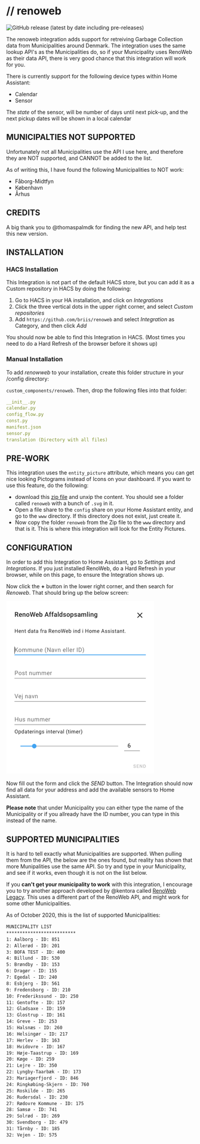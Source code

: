 # // renoweb

![GitHub release (latest by date including pre-releases)](https://img.shields.io/github/v/release/briis/renoweb?include_prereleases&style=flat-square)

The renoweb integration adds support for retreiving Garbage Collection data from Municipalities around Denmark. The integration uses the same lookup API's as the Municipalities do, so if your Municipality uses RenoWeb as their data API, there is very good chance that this integration will work for you.

There is currently support for the following device types within Home Assistant:

* Calendar
* Sensor

The *state* of the sensor, will be number of days until next pick-up, and the next pickup dates will be shown in a local calendar

## MUNICIPALTIES NOT SUPPORTED
Unfortunately not all Municipalities use the API I use here, and therefore they are NOT supported, and CANNOT be added to the list.

As of writing this, I have found the following Municipalities to NOT work:
* Fåborg-Midtfyn
* København
* Århus


## CREDITS

A big thank you to @thomaspalmdk for finding the new API, and help test this new version.

## INSTALLATION

### HACS Installation

This Integration is not part of the default HACS store, but you can add it as a Custom repository in HACS by doing the following:

1. Go to HACS in your HA installation, and click on *Integrations*
2. Click the three vertical dots in the upper right corner, and select *Custom repositories*
3. Add `https://github.com/briis/renoweb` and select *Integration* as Category, and then click *Add*

You should now be able to find this Integration in HACS. (Most times you need to do a Hard Refresh of the browser before it shows up)

### Manual Installation

To add *renowweb* to your installation, create this folder structure in your /config directory:

`custom_components/renoweb`.
Then, drop the following files into that folder:

```yaml
__init__.py
calendar.py
config_flow.py
const.py
manifest.json
sensor.py
translation (Directory with all files)
```

## PRE-WORK

This integration uses the `entity_picture` attribute, which means you can get nice looking Pictograms instead of Icons on your dashboard. If you want to use this feature, do the following:
* download this [zip file]() and unxip the content. You should see a folder called `renoweb` with a bunch of `.svg` in it.
* Open a file share to the `config` share on your Home Assistant entity, and go to the `www` directory. If this directory does not exist, just create it.
* Now copy the folder `renoweb` from the Zip file to the `www` directory and that is it. This is where this integration will look for the Entity Pictures.

## CONFIGURATION

In order to add this Integration to Home Assistant, go to *Settings* and *Integrations*. If you just installed RenoWeb, do a Hard Refresh in your browser, while on this page, to ensure the Integration shows up.

Now click the **+** button in the lower right corner, and then search for *Renoweb*. That should bring up the below screen:

![](https://github.com/briis/renoweb/blob/main/config_flow.png)

Now fill out the form and click the *SEND* button. The Integration should now find all data for your address and add the available sensors to Home Assistant.

**Please note** that under Municipality you can either type the name of the Municipality or if you allready have the ID number, you can type in this instead of the name.

## SUPPORTED MUNICIPALITIES
It is hard to tell exactly what Municipalities are supported. When pulling them from the API, the below are the ones found, but reality has shown that more Munipalities use the same API. So try and type in your Municipality, and see if it works, even though it is not on the list below.

If you **can't get your municipality to work** with this integration, I encourage you to try another approach developed by @kentora called [RenoWeb Legacy](https://github.com/kentora/renoweb-legacy). This uses a different part of the RenoWeb API, and might work for some other Municipalities.

As of October 2020, this is the list of supported Municipalities:

```txt
MUNICIPALITY LIST
**************************
1: Aalborg - ID: 851
2: Allerød - ID: 201
3: BOFA TEST - ID: 400
4: Billund - ID: 530
5: Brøndby - ID: 153
6: Dragør - ID: 155
7: Egedal - ID: 240
8: Esbjerg - ID: 561
9: Fredensborg - ID: 210
10: Frederikssund - ID: 250
11: Gentofte - ID: 157
12: Gladsaxe - ID: 159
13: Glostrup - ID: 161
14: Greve - ID: 253
15: Halsnæs - ID: 260
16: Helsingør - ID: 217
17: Herlev - ID: 163
18: Hvidovre - ID: 167
19: Høje-Taastrup - ID: 169
20: Køge - ID: 259
21: Lejre - ID: 350
22: Lyngby-Taarbæk - ID: 173
23: Mariagerfjord - ID: 846
24: Ringkøbing-Skjern - ID: 760
25: Roskilde - ID: 265
26: Rudersdal - ID: 230
27: Rødovre Kommune - ID: 175
28: Samsø - ID: 741
29: Solrød - ID: 269
30: Svendborg - ID: 479
31: Tårnby - ID: 185
32: Vejen - ID: 575
````
